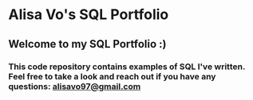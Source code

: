 # **Alisa Vo's SQL Portfolio**
## Welcome to my SQL Portfolio :) 
### This code repository contains examples of SQL I've written. Feel free to take a look and reach out if you have any questions: alisavo97@gmail.com

